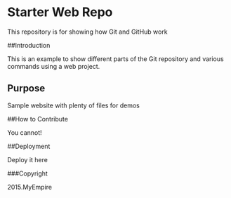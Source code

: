 # Starter Web Repo

This repository is for showing how Git and GitHub work

##Introduction

This is an example to show different parts of the Git repository and various commands using a web project.

## Purpose

Sample website with plenty of files for demos

##How to Contribute

You cannot!

##Deployment

Deploy it here

###Copyright

2015.MyEmpire